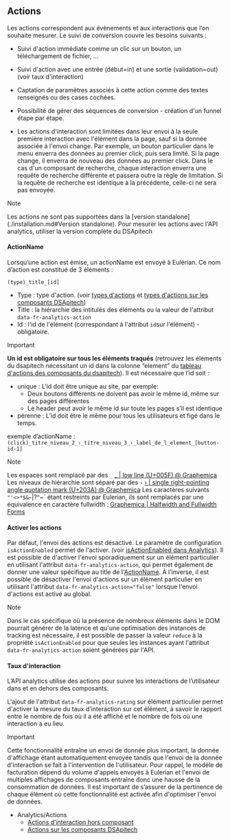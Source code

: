 ## Actions

Les actions correspondent aux évènements et aux interactions que l’on souhaite mesurer. Le suivi de conversion couvre les besoins suivants :

* Suivi d'action immédiate comme un clic sur un bouton, un téléchargement de fichier, …

* Suivi d'action avec une entrée (début=in) et une sortie (validation=out) (voir taux d'interaction)

* Captation de paramètres associés à cette action comme des textes renseignés ou des cases cochées.

* Possibilité de gérer des séquences de conversion - création d'un funnel étape par étape.

* Les actions d'interaction sont limitées dans leur envoi à la seule première interaction avec l'élément dans la page, sauf si la donnée associée à l'envoi change. Par exemple, un bouton particulier dans le menu enverra des données au premier click, puis sera limité. Si la page change, il enverra de nouveau des données au premier click. Dans le cas d'un composant de recherche, chaque interaction enverra une requête de recherche différente et passera outre la règle de limitation. Si la requête de recherche est identique à la précédente, celle-ci ne sera pas envoyée.

> [!NOTE]
> Les actions ne sont pas supportées dans la [version standalone](./installation.md#Version standalone). Pour mesurer les actions avec l'API analytics, utiliser la version complète du DSApitech

#### ActionName

Lorsqu’une action est émise, un actionName est envoyé à Eulérian.
Ce nom d’action est constitué de 3 éléments :
```
(type)_title_[id]
```
* Type : type d'action. (voir [types d'actions](actions/custom-actions.md#ActionType) et [types d'actions sur les composants DSApitech](actions/component-actions.md))
* Title : la hiérarchie des intitulés des éléments ou la valeur de l'attribut `data-fr-analytics-action`
* Id : l'id de l'élément (correspondant à l'attribut `id`sur l'élément) - obligatoire.

> [!IMPORTANT]
> **Un id est obligatoire sur tous les éléments traqués** (retrouvez les éléments du dsapitech nécessitant un id dans la colonne “element” du [tableau d'actions des composants du dsapitech](actions/component-actions.md)).
>Il est nécessaire que l’id soit :
>  * unique : L’id doit être unique au site, par exemple:
>    * Deux boutons différents ne doivent pas avoir le même id, même sur des pages différentes
>    * Le header peut avoir le même id sur toute les pages s’il est identique
>  * pérenne : L’id doit être le même pour tous les utilisateurs et figé dans le temps.

exemple d’actionName : `(click)_titre_niveau_2_›_titre_niveau_3_›_label_de_l_element_[button-id-1]`

> [!NOTE]
> Les espaces sont remplacé par des `_` [_ | low line (U+005F) @ Graphemica](https://graphemica.com/_)
> Les niveaux de hiérarchie sont séparé par des `›` [› | single right-pointing angle quotation mark (U+203A) @ Graphemica](https://graphemica.com/%E2%80%BA)
> Les caractères suivants `"'<>*$&~`|\?^~` étant restreints par Eulerian, ils sont remplacés par une équivalence en caractère fullwidth : [Graphemica | Halfwidth and Fullwidth Forms](https://graphemica.com/blocks/halfwidth-and-fullwidth-forms)

#### Activer les actions

Par défaut, l'envoi des actions est désactivé. Le paramètre de configuration `isActionEnabled` permet de l'activer. (voir [isActionEnabled dans Analytics](collector/analytics.md#isActionEnabled)).
Il est possible de d'activer l'envoi sporadiquement sur un élément particulier en utilisant l'attribut `data-fr-analytics-action`, qui permet également de donner une valeur spécifique au title de l'[ActionName](#ActionName).
À l'inverse, il est possible de désactiver l'envoi d'actions sur un élément particulier en utilisant l'attribut `data-fr-analytics-action="false"` lorsque l'envoi d'actions est activé au global.

> [!NOTE]
> Dans le cas spécifique où la présence de nombreux éléments dans le DOM pourrait générer de la latence et qu'une optimisation des instances de tracking est nécessaire, il est possible de passer la valeur `reduce` à la propriété `isActionEnabled` pour que seules les instances ayant l'attribut `data-fr-analytics-action` soient générées par l'API.

#### Taux d'interaction

L’API analytics utilise des actions pour suivre les interactions de l’utilisateur dans et en dehors des composants.

L'ajout de l'attribut `data-fr-analytics-rating` sur élément particulier permet d'activer la mesure du taux d’interaction sur cet élément, à savoir le rapport entre le nombre de fois où il a été affiché et le nombre de fois où une interaction a eu lieu.

> [!IMPORTANT]
> Cette fonctionnalité entraîne un envoi de donnée plus important, la donnée d'affichage étant automatiquement envoyée tandis que l'envoi de la donnée d'interaction se fait à l'intervention de l'utilisateur. Pour rappel, le modèle de facturation dépend du volume d'appels envoyés à Eulerian et l'envoi de multiples affichages de composants entraîne donc une hausse de la consommation de données. Il est important de s’assurer de la pertinence de chaque élément où cette fonctionnalité est activée afin d'optimiser l'envoi de données.

- Analytics/Actions
  - [Actions d’interaction hors composant](actions/custom-actions.md)
  - [Actions sur les composants DSApitech](actions/component-actions.md)
